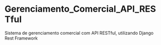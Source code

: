 # Gerenciamento_Comercial_API_RESTful
Sistema de gerenciamento comercial com API RESTful, utilizando Django Rest Framework
